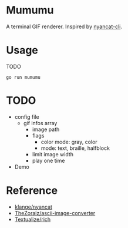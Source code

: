 # Mumumu
A terminal GIF renderer. Inspired by [nyancat-cli](https://github.com/klange/nyancat).

# Usage
TODO
```
go run mumumu
```

# TODO
- config file 
    - gif infos array
        - image path
        - flags
            - color mode: gray, color
            - mode: text, braille, halfblock
        - limit image width 
        - play one time
- Demo

# Reference
- [klange/nyancat](https://github.com/klange/nyancat)
- [TheZoraiz/ascii-image-converter](https://github.com/TheZoraiz/ascii-image-converter)
- [Textualize/rich](https://github.com/Textualize/rich)
